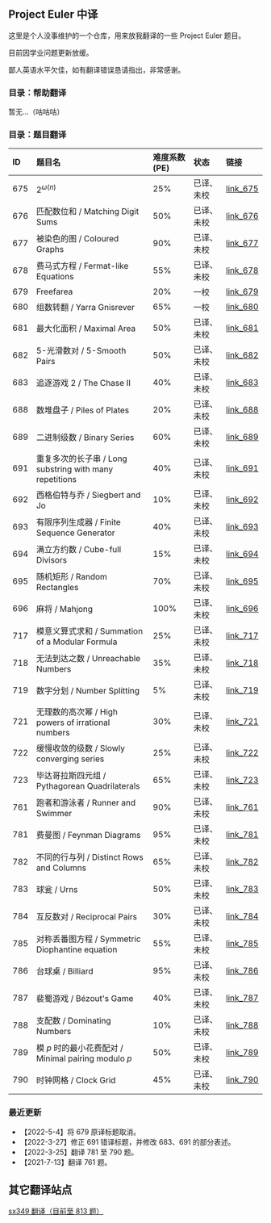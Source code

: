 ## Project Euler 中译

这里是个人没事维护的一个仓库，用来放我翻译的一些 Project Euler 题目。

目前因学业问题更新放缓。

鄙人英语水平欠佳，如有翻译错误恳请指出，非常感谢。

### 目录：帮助翻译

暂无...（咕咕咕）

### 目录：题目翻译

|ID|题目名|难度系数(PE)|状态|链接|
|:---|:----|:-----|:----|:----|
|675|$2^{\omega(n)}$|25%|已译、未校|[link_675](https://github.com/fsy-juruo/pe-chinese-translation/blob/master/translation/Problem%20675.%202%5Eomega(n).md)|
|676|匹配数位和 / Matching Digit Sums|50%|已译、未校|[link_676](https://github.com/fsy-juruo/pe-chinese-translation/blob/master/translation/Problem%20676.%20Matching%20Digit%20Sums.md)|
|677|被染色的图 / Coloured Graphs|90%|已译、未校|[link_677](https://github.com/fsy-juruo/pe-chinese-translation/blob/master/translation/Problem%20677.%20Coloured%20Graphs.md)|
|678|费马式方程 / Fermat-like Equations|55%|已译、未校|[link_678](https://github.com/fsy-juruo/pe-chinese-translation/blob/master/translation/Problem%20678.%20Fermat-like%20Equations.md)|
|679|Freefarea|20%|一校|[link_679](https://github.com/fsy-juruo/pe-chinese-translation/blob/master/translation/Problem%20679.%20Freefarea.md)|
|680|组数转翻 / Yarra Gnisrever|65%|一校|[link_680](https://github.com/fsy-juruo/pe-chinese-translation/blob/master/translation/Problem%20680.%20Yarra%20Gnisrever.md)|
|681|最大化面积 / Maximal Area|50%|已译、未校|[link_681](https://github.com/fsy-juruo/pe-chinese-translation/blob/master/translation/Problem%20681.%20Maximal%20Area.md)|
|682|5-光滑数对 / 5-Smooth Pairs|50%|已译、未校|[link_682](https://github.com/fsy-juruo/pe-chinese-translation/blob/master/translation/Problem%20682.%205-Smooth%20Pairs.md)|
|683|追逐游戏 2 / The Chase II|40%|已译、未校|[link_683](https://github.com/fsy-juruo/pe-chinese-translation/blob/master/translation/Problem%20683.%20The%20Chase%20II.md)|
|688|数堆盘子 / Piles of Plates|20%|已译、未校|[link_688](https://github.com/fsy-juruo/pe-chinese-translation/blob/master/translation/Problem%20688.%20Piles%20of%20Plates.md)|
|689|二进制级数 / Binary Series|60%|已译、未校|[link_689](https://github.com/fsy-juruo/pe-chinese-translation/blob/master/translation/Problem%20689.%20Binary%20Series.md)|
|691|重复多次的长子串 / Long substring with many repetitions|40%|已译、未校|[link_691](https://github.com/fsy-juruo/pe-chinese-translation/blob/master/translation/Problem%20691.%20Long%20substring%20with%20many%20repetitions.md)|
|692|西格伯特与乔 / Siegbert and Jo|10%|已译、未校|[link_692](https://github.com/fsy-juruo/pe-chinese-translation/blob/master/translation/Problem%20692.%20Siegbert%20and%20Jo.md)|
|693|有限序列生成器 / Finite Sequence Generator|40%|已译、未校|[link_693](https://github.com/fsy-juruo/pe-chinese-translation/blob/master/translation/Problem%20693.%20Finite%20Sequence%20Generator.md)|
|694|满立方约数 / Cube-full Divisors|15%|已译、未校|[link_694](https://github.com/fsy-juruo/pe-chinese-translation/blob/master/translation/Problem%20694.%20Cube-full%20Divisors.md)|
|695|随机矩形 / Random Rectangles|70%|已译、未校|[link_695](https://github.com/fsy-juruo/pe-chinese-translation/blob/master/translation/Problem%20695.%20Random%20Rectangles.md)|
|696|麻将 / Mahjong|100%|已译、未校|[link_696](https://github.com/fsy-juruo/pe-chinese-translation/blob/master/translation/Problem%20696.%20Mahjong.md)|
|717|模意义算式求和 / Summation of a Modular Formula|25%|已译、未校|[link_717](https://github.com/fsy-juruo/pe-chinese-translation/blob/master/translation/Problem%20717.%20Summation%20of%20a%20Modular%20Formula.md)|
|718|无法到达之数 / Unreachable Numbers|35%|已译、未校|[link_718](https://github.com/fsy-juruo/pe-chinese-translation/blob/master/translation/Problem%20718.%20Unreachable%20Numbers.md)|
|719|数字分划 / Number Splitting|5%|已译、未校|[link_719](https://github.com/fsy-juruo/pe-chinese-translation/blob/master/translation/Problem%20719.%20Number%20Splitting.md)|
|721|无理数的高次幂 / High powers of irrational numbers|30%|已译、未校|[link_721](https://github.com/fsy-juruo/pe-chinese-translation/blob/master/translation/Problem%20721.%20High%20powers%20of%20irrational%20numbers.md)|
|722|缓慢收敛的级数 / Slowly converging series|25%|已译、未校|[link_722](https://github.com/fsy-juruo/pe-chinese-translation/blob/master/translation/Problem%20722.%20Slowly%20converging%20series.md)|
|723|毕达哥拉斯四元组 / Pythagorean Quadrilaterals|65%|已译、未校|[link_723](https://github.com/fsy-juruo/pe-chinese-translation/blob/master/translation/Problem%20723.%20Pythagorean%20Quadrilaterals.md)|
|761|跑者和游泳者 / Runner and Swimmer|90%|已译、未校|[link_761](https://github.com/fsy-juruo/pe-chinese-translation/blob/master/translation/Problem%20761.%20Runner%20and%20Swimmer.md)|
|781|费曼图 / Feynman Diagrams|95%|已译、未校|[link_781](https://github.com/fsy-juruo/pe-chinese-translation/blob/master/translation/Problem%20781.%20Feynman%20Diagrams.md)|
|782|不同的行与列 / Distinct Rows and Columns|65%|已译、未校|[link_782](https://github.com/fsy-juruo/pe-chinese-translation/blob/master/translation/Problem%20782.%20Distinct%20Rows%20and%20Columns.md)|
|783|球瓮 / Urns|50%|已译、未校|[link_783](https://github.com/fsy-juruo/pe-chinese-translation/blob/master/translation/Problem%20783.%20Urns.md)|
|784|互反数对 / Reciprocal Pairs|30%|已译、未校|[link_784](https://github.com/fsy-juruo/pe-chinese-translation/blob/master/translation/Problem%20784.%20Reciprocal%20Pairs.md)|
|785|对称丢番图方程 / Symmetric Diophantine equation|55%|已译、未校|[link_785](https://github.com/fsy-juruo/pe-chinese-translation/blob/master/translation/Problem%20785.%20Symmetric%20Diophantine%20equation.md)|
|786|台球桌 / Billiard|95%|已译、未校|[link_786](https://github.com/fsy-juruo/pe-chinese-translation/blob/master/translation/Problem%20786.%20Billiard.md)|
|787|裴蜀游戏 / Bézout's Game|40%|已译、未校|[link_787](https://github.com/fsy-juruo/pe-chinese-translation/blob/master/translation/Problem%20787.%20B%C3%A9zout's%20Game.md)|
|788|支配数 / Dominating Numbers|10%|已译、未校|[link_788](https://github.com/fsy-juruo/pe-chinese-translation/blob/master/translation/Problem%20788.%20Dominating%20Numbers.md)|
|789|模 $p$ 时的最小花费配对 / Minimal pairing modulo $p$|50%|已译、未校|[link_789](https://github.com/fsy-juruo/pe-chinese-translation/blob/master/translation/Problem%20789.%20Minimal%20pairing%20modulo%20p.md)|
|790|时钟网格 / Clock Grid|45%|已译、未校|[link_790](https://github.com/fsy-juruo/pe-chinese-translation/blob/master/translation/Problem%20790.%20Clock%20Grid.md)|

### 最近更新

* 【2022-5-4】将 679 原译标题取消。
* 【2022-3-27】修正 691 错译标题，并修改 683、691 的部分表述。
* 【2022-3-25】翻译 781 至 790 题。
* 【2021-7-13】翻译 761 题。

## 其它翻译站点

[sx349 翻译（目前至 813 题）](http://pe-cn.github.io/)


